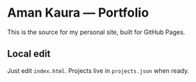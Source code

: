 # Aman Kaura — Portfolio

This is the source for my personal site, built for GitHub Pages.

## Local edit
Just edit `index.html`. Projects live in `projects.json` when ready.
